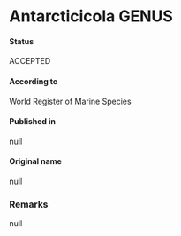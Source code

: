 Antarcticicola GENUS
=======

#### Status
ACCEPTED

#### According to
World Register of Marine Species

#### Published in
null

#### Original name
null

### Remarks
null